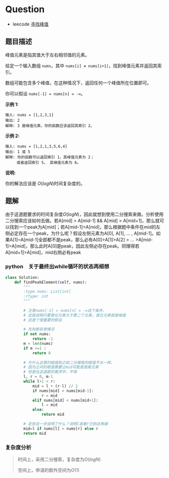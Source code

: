 # Question

- leecode [寻找峰值](https://leetcode-cn.com/problems/find-peak-element/)

## 题目描述

峰值元素是指其值大于左右相邻值的元素。

给定一个输入数组 `nums`，其中 `nums[i] ≠ nums[i+1]`，找到峰值元素并返回其索引。

数组可能包含多个峰值，在这种情况下，返回任何一个峰值所在位置即可。

你可以假设 `nums[-1] = nums[n] = -∞`。

**示例 1:**

```
输入: nums = [1,2,3,1]
输出: 2
解释: 3 是峰值元素，你的函数应该返回其索引 2。
```

**示例 2:**

```
输入: nums = [1,2,1,3,5,6,4]
输出: 1 或 5 
解释: 你的函数可以返回索引 1，其峰值元素为 2；
     或者返回索引 5， 其峰值元素为 6。

```

**说明:**

你的解法应该是 *O*(*logN*)时间复杂度的。

## 题解

由于这道题要求的时间复杂度$O(logN)$，因此就想到使用二分搜索来做。分析使用二分搜索应该如何去做。若A[mid] > A[mid-1] && A[mid] > A[mid+1]，那么就可以找到一个peak为A[mid]；若A[mid-1]>A[mid]，那么根据题中条件在mid的左侧必定存在一个peak，为什么呢？假设左侧元素为A[0], A[1], ... , A[mid-1]。如果A[1]~A[mid-1]全部都不是peak，那么必有A[0]>A[1]>A[2] > ...  >A[mid-1]>A[mid]，那么此时A[0]是peak，因此左侧必存在peak。同理得若A[mid+1]>A[mid]，mid右侧必有peak

### python　关于最终出while循环的状态再细想

```python
class Solution:
    def findPeakElement(self, nums):
        """
        :type nums: List[int]
        :rtype: int
        """
        
        # 注意nums[-1] = nums[n] = -∞这个条件，
        # 这就说明只要首位元素大于第二个元素，首位元素就是峰值
        # 这是个很重要的假设
        
        # 先判断异常情况
        if not nums:
            return -1
        m = len(nums)
        if m <=1 :
            return 0
        
        # 为什么这里的赋值和之前二分搜索的赋值不太一样，
        # 因为之间的赋值需要让mid可能是首尾元素
        # 但是在这道题的需求中，不用
        l, r = 0, m-1
        while l+1 < r:
            mid = l + (r-l) // 2
            if nums[mid] < nums[mid-1]:
                r = mid
            elif nums[mid] < nums[mid+1]:
                l = mid
            else:
                return mid
            
        # 走到这一步说明了什么？说明l或者r已到达两端
        mid=l if nums[l] > nums[r] else r
        return mid
```

### 复杂度分析

> 时间上，采用二分搜索，复杂度为$O(logN)$
>
> 空间上，申请的额外空间为$O(1)$

